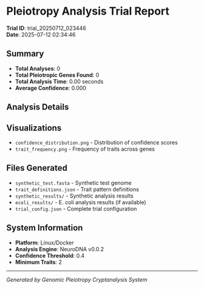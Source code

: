 # Pleiotropy Analysis Trial Report

**Trial ID**: trial_20250712_023446  
**Date**: 2025-07-12 02:34:46

## Summary

- **Total Analyses**: 0
- **Total Pleiotropic Genes Found**: 0
- **Total Analysis Time**: 0.00 seconds
- **Average Confidence**: 0.000

## Analysis Details


## Visualizations

- `confidence_distribution.png` - Distribution of confidence scores
- `trait_frequency.png` - Frequency of traits across genes

## Files Generated

- `synthetic_test.fasta` - Synthetic test genome
- `trait_definitions.json` - Trait pattern definitions
- `synthetic_results/` - Synthetic analysis results
- `ecoli_results/` - E. coli analysis results (if available)
- `trial_config.json` - Complete trial configuration

## System Information

- **Platform**: Linux/Docker
- **Analysis Engine**: NeuroDNA v0.0.2
- **Confidence Threshold**: 0.4
- **Minimum Traits**: 2

---

*Generated by Genomic Pleiotropy Cryptanalysis System*
